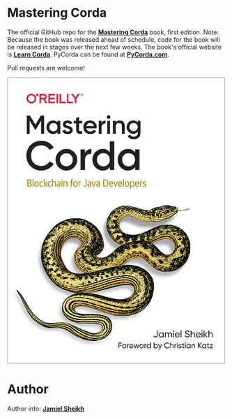 # Mastering Corda
The official GitHub repo for the **[Mastering Corda](https://www.amazon.com/Mastering-Corda-Building-Distributed-Applications/dp/149204718X)** book, first edition. Note: Because the book was released ahead of schedule, code for the book will be released in stages over the next few weeks. The book's official website is **[Learn Corda](https://learncorda.com)**. PyCorda can be found at **[PyCorda.com](http://pycorda.com)**.

Pull requests are welcome!

![Mastering Corda](/images/bookcover.jpg)

# Author
Author info: **[Jamiel Sheikh](https://jamiel.io)**
